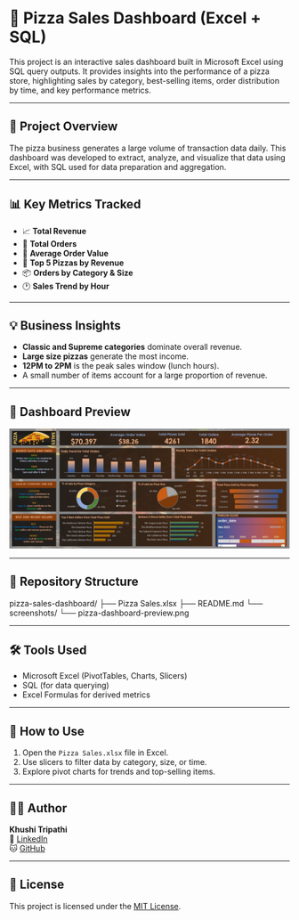 # 🍕 Pizza Sales Dashboard (Excel + SQL)

This project is an interactive sales dashboard built in Microsoft Excel using SQL query outputs. It provides insights into the performance of a pizza store, highlighting sales by category, best-selling items, order distribution by time, and key performance metrics.

---

## 📌 Project Overview

The pizza business generates a large volume of transaction data daily. This dashboard was developed to extract, analyze, and visualize that data using Excel, with SQL used for data preparation and aggregation.

---

## 📊 Key Metrics Tracked

- 📈 **Total Revenue**
- 🧾 **Total Orders**
- 🛒 **Average Order Value**
- 🍕 **Top 5 Pizzas by Revenue**
- 📦 **Orders by Category & Size**
- 🕐 **Sales Trend by Hour**

---

## 💡 Business Insights

- **Classic and Supreme categories** dominate overall revenue.
- **Large size pizzas** generate the most income.
- **12PM to 2PM** is the peak sales window (lunch hours).
- A small number of items account for a large proportion of revenue.

---

## 📸 Dashboard Preview

![Pizza Sales Dashboard](screenshots/pizza-dashboard-preview.png)

---

## 📁 Repository Structure

pizza-sales-dashboard/
├── Pizza Sales.xlsx
├── README.md
└── screenshots/
└── pizza-dashboard-preview.png

---

## 🛠 Tools Used

- Microsoft Excel (PivotTables, Charts, Slicers)
- SQL (for data querying)
- Excel Formulas for derived metrics

---

## 🚀 How to Use

1. Open the `Pizza Sales.xlsx` file in Excel.
2. Use slicers to filter data by category, size, or time.
3. Explore pivot charts for trends and top-selling items.

---

## 👩‍💻 Author

**Khushi Tripathi**  
🔗 [LinkedIn](https://www.linkedin.com/)  
🐱 [GitHub](https://github.com/KhushiTripathi21)

---

## 📄 License

This project is licensed under the [MIT License](LICENSE).

